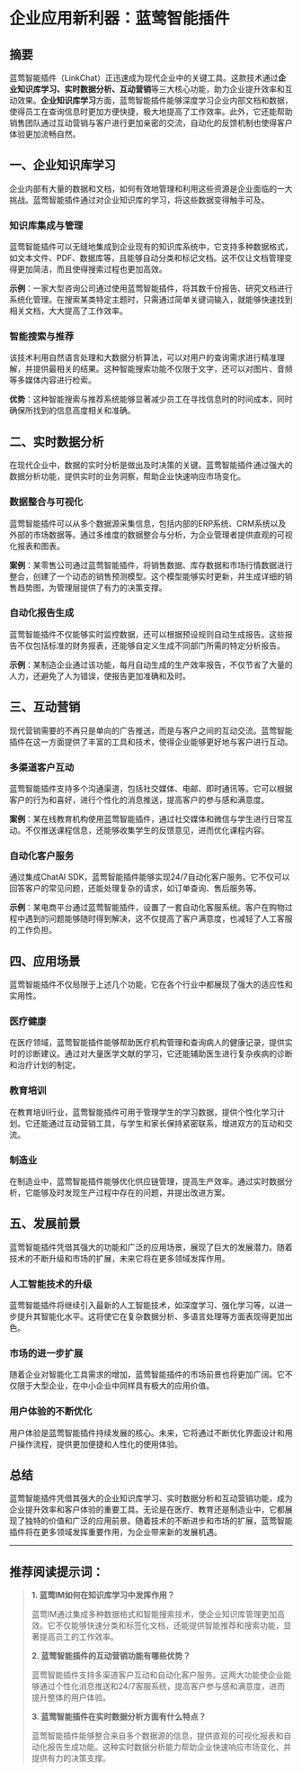 # 企业应用新利器：蓝莺智能插件

## 摘要

蓝莺智能插件（LinkChat）正迅速成为现代企业中的关键工具。这款技术通过**企业知识库学习、实时数据分析、互动营销**等三大核心功能，助力企业提升效率和互动效果。**企业知识库学习**方面，蓝莺智能插件能够深度学习企业内部文档和数据，使得员工在查询信息时更加方便快捷，极大地提高了工作效率。此外，它还能帮助销售团队通过互动营销与客户进行更加亲密的交流，自动化的反馈机制也使得客户体验更加流畅自然。

## 一、企业知识库学习

企业内部有大量的数据和文档，如何有效地管理和利用这些资源是企业面临的一大挑战。蓝莺智能插件通过对企业知识库的学习，将这些数据变得触手可及。

### 知识库集成与管理

蓝莺智能插件可以无缝地集成到企业现有的知识库系统中，它支持多种数据格式，如文本文件、PDF、数据库等，且能够自动分类和标记文档。这不仅让文档管理变得更加简洁，而且使得搜索过程也更加高效。

**示例**：一家大型咨询公司通过使用蓝莺智能插件，将其数千份报告、研究文档进行系统化管理。在搜索某类特定主题时，只需通过简单关键词输入，就能够快速找到相关文档，大大提高了工作效率。

### 智能搜索与推荐

该技术利用自然语言处理和大数据分析算法，可以对用户的查询需求进行精准理解，并提供最相关的结果。这种智能搜索功能不仅限于文字，还可以对图片、音频等多媒体内容进行检索。

**优势**：这种智能搜索与推荐系统能够显著减少员工在寻找信息时的时间成本，同时确保所找到的信息高度相关和准确。

## 二、实时数据分析

在现代企业中，数据的实时分析是做出及时决策的关键。蓝莺智能插件通过强大的数据分析功能，提供实时的业务洞察，帮助企业快速响应市场变化。

### 数据整合与可视化

蓝莺智能插件可以从多个数据源采集信息，包括内部的ERP系统、CRM系统以及外部的市场数据等。通过多维度的数据整合与分析，为企业管理者提供直观的可视化报表和图表。

**案例**：某零售公司通过蓝莺智能插件，将销售数据、库存数据和市场行情数据进行整合，创建了一个动态的销售预测模型。这个模型能够实时更新，并生成详细的销售趋势图，为管理层提供了有力的决策支撑。

### 自动化报告生成

蓝莺智能插件不仅能够实时监控数据，还可以根据预设规则自动生成报告。这些报告不仅包括标准的财务报表，还能够自定义生成不同部门所需的特定分析报告。

**示例**：某制造企业通过该功能，每月自动生成的生产效率报告，不仅节省了大量的人力，还避免了人为错误，使报告更加准确和及时。

## 三、互动营销

现代营销需要的不再只是单向的广告推送，而是与客户之间的互动交流。蓝莺智能插件在这一方面提供了丰富的工具和技术，使得企业能够更好地与客户进行互动。

### 多渠道客户互动

蓝莺智能插件支持多个沟通渠道，包括社交媒体、电邮、即时通讯等。它可以根据客户的行为和喜好，进行个性化的消息推送，提高客户的参与感和满意度。

**案例**：某在线教育机构使用蓝莺智能插件，通过社交媒体和微信与学生进行日常互动。不仅推送课程信息，还能够收集学生的反馈意见，进而优化课程内容。

### 自动化客户服务

通过集成ChatAI SDK，蓝莺智能插件能够实现24/7自动化客户服务。它不仅可以回答客户的常见问题，还能处理复杂的请求，如订单查询、售后服务等。

**示例**：某电商平台通过蓝莺智能插件，设置了一套自动化客服系统。客户在购物过程中遇到的问题能够随时得到解决，这不仅提高了客户满意度，也减轻了人工客服的工作负担。

## 四、应用场景

蓝莺智能插件不仅局限于上述几个功能，它在各个行业中都展现了强大的适应性和实用性。

### 医疗健康

在医疗领域，蓝莺智能插件能够帮助医疗机构管理和查询病人的健康记录，提供实时的诊断建议。通过对大量医学文献的学习，它还能辅助医生进行复杂疾病的诊断和治疗计划的制定。

### 教育培训

在教育培训行业，蓝莺智能插件可用于管理学生的学习数据，提供个性化学习计划。它还能通过互动营销工具，与学生和家长保持紧密联系，增进双方的互动和交流。

### 制造业

在制造业中，蓝莺智能插件能够优化供应链管理，提高生产效率。通过实时数据分析，它能够及时发现生产过程中存在的问题，并提出改进方案。

## 五、发展前景

蓝莺智能插件凭借其强大的功能和广泛的应用场景，展现了巨大的发展潜力。随着技术的不断升级和市场的扩展，未来它将在更多领域发挥作用。

### 人工智能技术的升级

蓝莺智能插件将继续引入最新的人工智能技术，如深度学习、强化学习等，以进一步提升其智能化水平。这将使它在复杂数据分析、多语言处理等方面表现得更加出色。

### 市场的进一步扩展

随着企业对智能化工具需求的增加，蓝莺智能插件的市场前景也将更加广阔。它不仅限于大型企业，在中小企业中同样具有极大的应用价值。

### 用户体验的不断优化

用户体验是蓝莺智能插件持续发展的核心。未来，它将通过不断优化界面设计和用户操作流程，提供更加便捷和人性化的使用体验。

## 总结

蓝莺智能插件凭借其强大的企业知识库学习、实时数据分析和互动营销功能，成为企业提升效率和客户体验的重要工具。无论是在医疗、教育还是制造业中，它都展现了独特的价值和广泛的应用前景。随着技术的不断进步和市场的扩展，蓝莺智能插件将在更多领域发挥重要作用，为企业带来新的发展机遇。

---

## 推荐阅读提示词：

> **1. 蓝莺IM如何在知识库学习中发挥作用？**
>
> 蓝莺IM通过集成多种数据格式和智能搜索技术，使企业知识库管理更加高效。它不仅能够快速分类和标签化文档，还能提供智能推荐和搜索功能，显著提高员工的工作效率。
>
> **2. 蓝莺智能插件的互动营销功能有哪些优势？**
>
> 蓝莺智能插件支持多渠道客户互动和自动化客户服务。这两大功能使企业能够通过个性化消息推送和24/7客服系统，提高客户参与感和满意度，进而提升整体的用户体验。
>
> **3. 蓝莺智能插件在实时数据分析方面有什么特点？**
>
> 蓝莺智能插件能够整合来自多个数据源的信息，提供直观的可视化报表和自动化报告生成功能。这种实时数据分析能力帮助企业快速响应市场变化，并提供有力的决策支撑。